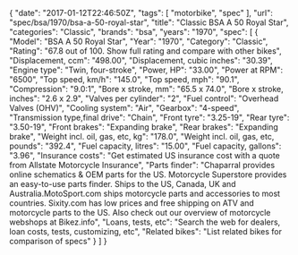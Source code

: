 {
    "date": "2017-01-12T22:46:50Z",
    "tags": [
        "motorbike",
        "spec"
    ],
    "url": "spec\/bsa\/1970\/bsa-a-50-royal-star",
    "title": "Classic BSA A 50 Royal Star",
    "categories": "Classic",
    "brands": "bsa",
    "years": "1970",
    "spec": [
        {
            "Model": "BSA A 50 Royal Star",
            "Year": "1970",
            "Category": "Classic",
            "Rating": "67.8 out of 100. Show full rating and compare with other bikes",
            "Displacement, ccm": "498.00",
            "Displacement, cubic inches": "30.39",
            "Engine type": "Twin, four-stroke",
            "Power, HP": "33.00",
            "Power at RPM": "6500",
            "Top speed, km\/h": "145.0",
            "Top speed, mph": "90.1",
            "Compression": "9.0:1",
            "Bore x stroke, mm": "65.5 x 74.0",
            "Bore x stroke, inches": "2.6 x 2.9",
            "Valves per cylinder": "2",
            "Fuel control": "Overhead Valves (OHV)",
            "Cooling system": "Air",
            "Gearbox": "4-speed",
            "Transmission type,final drive": "Chain",
            "Front tyre": "3.25-19",
            "Rear tyre": "3.50-19",
            "Front brakes": "Expanding brake",
            "Rear brakes": "Expanding brake",
            "Weight incl. oil, gas, etc, kg": "178.0",
            "Weight incl. oil, gas, etc, pounds": "392.4",
            "Fuel capacity, litres": "15.00",
            "Fuel capacity, gallons": "3.96",
            "Insurance costs": "Get estimated US insurance cost with a quote from Allstate Motorcycle Insurance",
            "Parts finder": "Chaparral provides online schematics & OEM parts for the US.   Motorcycle Superstore provides an easy-to-use parts finder. Ships to the US, Canada, UK and Australia.MotoSport.com ships motorcycle parts and accessories to most countries.    Sixity.com has low prices and free shipping on ATV and motorcycle parts to the US. Also check out our overview of motorcycle webshops at Bikez.info",
            "Loans, tests, etc": "Search the web for dealers, loan costs, tests, customizing, etc",
            "Related bikes": "List related bikes for comparison of specs"
        }
    ]
}